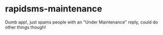 rapidsms-maintenance
====================

Dumb app!, just spams people with an "Under Maintenance" reply, could do other things though!